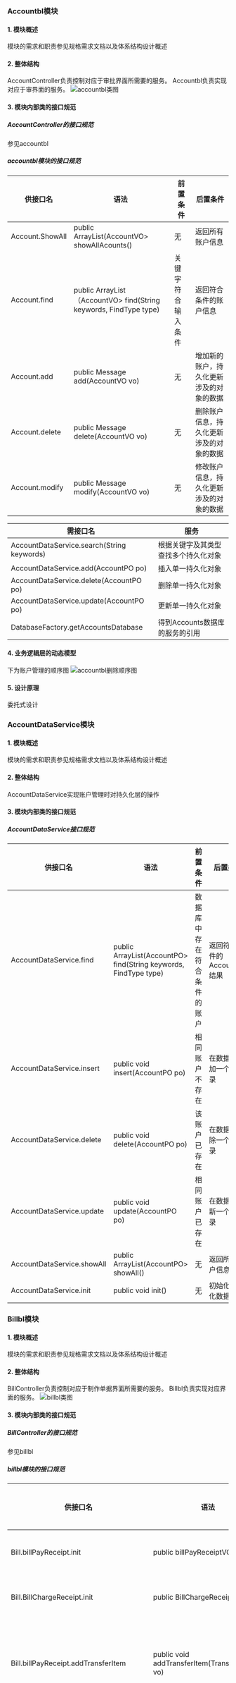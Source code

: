 ### Accountbl模块
#### 1. 模块概述
模块的需求和职责参见规格需求文档以及体系结构设计概述
#### 2. 整体结构
AccountController负责控制对应于审批界面所需要的服务。
Accountbl负责实现对应于审界面的服务。
![accountbl类图](财务人员类图顺序图/accountbl类图.png)  
#### 3. 模块内部类的接口规范

##### AccountController的接口规范
参见accountbl


##### accountbl模块的接口规范
|**供接口名**|**语法**|**前置条件**|**后置条件**|
|----|----|----|----|
|Account.ShowAll|public ArrayList(AccountVO> showAllAcounts()|无|返回所有账户信息|
|Account.find|public ArrayList（AccountVO> find(String keywords, FindType type)|关键字符合输入条件|返回符合条件的账户信息|
|Account.add|public Message add(AccountVO vo)|无|增加新的账户，持久化更新涉及的对象的数据|
|Account.delete|public Message delete(AccountVO vo)|无|删除账户信息，持久化更新涉及的对象的数据|
|Account.modify|public Message modify(AccountVO vo)|无|修改账户信息，持久化更新涉及的对象的数据|

|**需接口名**|**服务**|
|---|---|
|AccountDataService.search(String keywords)|根据关键字及其类型查找多个持久化对象|
|AccountDataService.add(AccountPO po)|插入单一持久化对象|
|AccountDataService.delete(AccountPO po)|删除单一持久化对象|
|AccountDataService.update(AccountPO po)|更新单一持久化对象|
|DatabaseFactory.getAccountsDatabase|得到Accounts数据库的服务的引用|

#### 4. 业务逻辑层的动态模型
下为账户管理的顺序图
![accountbl删除顺序图](财务人员类图顺序图/accountbl删除顺序图.png)  

#### 5. 设计原理
委托式设计

### AccountDataService模块
#### 1. 模块概述
模块的需求和职责参见规格需求文档以及体系结构设计概述
#### 2. 整体结构
AccountDataService实现账户管理时对持久化层的操作
#### 3. 模块内部类的接口规范
##### AccountDataService接口规范
|**供接口名**|**语法**|**前置条件**|**后置条件**|
|----|----|----|----|
|AccountDataService.find|public ArrayList(AccountPO> find(String keywords, FindType type)|数据库中存在符合条件的账户|返回符合条件的AccountPO结果|
|AccountDataService.insert|public void insert(AccountPO po)|相同账户不存在|在数据库增加一个po记录|
|AccountDataService.delete|public void delete(AccountPO po)|该账户已存在|在数据库删除一个po记录|
|AccountDataService.update|public void update(AccountPO po)|相同账户已存在|在数据库更新一个po记录|
|AccountDataService.showAll|public ArrayList(AccountPO> showAll()|无|返回所有账户信息|
|AccountDataService.init|public void init()|无|初始化持久化数据库|




### Billbl模块
#### 1. 模块概述
模块的需求和职责参见规格需求文档以及体系结构设计概述
#### 2. 整体结构
BillController负责控制对应于制作单据界面所需要的服务。
Billbl负责实现对应界面的服务。
![billbl类图](财务人员类图顺序图/billbl类图.png)  
#### 3. 模块内部类的接口规范

##### BillController的接口规范
参见billbl

##### billbl模块的接口规范
|**供接口名**|**语法**|**前置条件**|**后置条件**|
|----|----|----|----|
|Bill.billPayReceipt.init|public billPayReceiptVO init()|无|初始化一个付款单|
|Bill.BillChargeReceipt.init|public BillChargeReceiptVO init()|无|初始化一个收款单|
|Bill.billPayReceipt.addTransferItem|public void addTransferItem(TransferItemVO vo)|已建立一个收款单|收款单添加一个转账列表|
|Bill.BillChargeReceipt.addTransferItem|public void addTransferItem(TransferItemVO vo)|已建立一个付款单|付款单添加一个转账列表|
|Bill.billPayReceipt.addAccounts|public void addAccounts(AccountsVO vo)|已建立一个转账列表|收款单添加一个银行账户|
|Bill.BillChargeReceipt.addAccounts|public void addAccounts(AccountsVO vo)|已建立一个转账列表|付款单添加一个银行账户|
|Bill.billPayReceipt.addTranferMoney|public void addTransferMoney(double transferMoney)|符合输入条件|收款单添加转账金额|
|Bill.BillChargeReceipt.addTransferMoney|public void addTransferMoney(double transferMoney)|符合输入条件|付款单添加转账金额|
|Bill.billPayReceipt.addRemarks|public void addAccounts(String remark)|已建立一个付款单|收款单添加备注|
|Bill.BillChargeReceipt.addRemarks|public void addRemarks(String remark)|已建立一个收款单|付款单添加备注|
|Bill.billPayReceipt.addSum|public void addSum(double sum)|符合输入条件|收款单添加金额总额|
|Bill.BillChargeReceipt.addSum|public void addSum(double sum)|符合输入条件|付款单添加金额总额|
|Bill.CashReceipt.init|public CashReceiptVO init()|无|初始化一个现金费用单|
|Bill.CashReceipt.addItem|public void addItem(ItemVO vo)|已建立一个现金费用单|现金费用单添加一个条目|
|Bill.CashReceipt.addItemSum|public void addItemSum(double ItemSum)|符合输入条件|付款单添加条目金额|
|Bill.CashReceipt.addRemarks|public void addRemarks(String remark)|已建立一个条目|现金费用单添加备注|
|Bill.CashReceipt.addSum|public void addSum(double sum)|符合输入条件|现金费用单添加金额总额|
|Bill.submit|public Message submit(BillVO vo)|已建立相应单据|单据提交给总经理审批|
|Bill.deriveExcel|public ArrayList(ExcelVO> deriveExcel()|已建立相应单据|导出单据Excel|

|**需接口名**|**服务**|
|----|----|
|BillDataService.insert(BillPO po)|插入单一持久化对象|
|BillDataService.delete(BillPO po)|删除单一持久化对象|
|BillDataService.update(BillPO po)|插入单一持久化对象|
|DatabaseFactory.getBillDatabase|得到Bill数据库的服务的引用|

#### 4. 业务逻辑层的动态模型
下为制作单据的顺序图
![billbl删除顺序图](财务人员类图顺序图/billbl删除顺序图.png)  

#### 5. 设计原理
委托式设计

### BillDataService模块
#### 1. 模块概述
模块的需求和职责参见规格需求文档以及体系结构设计概述
#### 2. 整体结构
BillDataService实现制作单据对持久化层的操作
#### 3. 模块内部类的接口规范

##### BillDataService接口规范
|**供接口名**|**语法**|**前置条件**|**后置条件**|
|----|----|----|----|
|BillDataService.findbillPayReceipt|public ArrayList(BillPO> findbillPayReceipt(Date start， Date end，ReciptType type,memberPO member，UserPO user，CommodityPO commodity)|数据库中已存在符合条件付款单|返回符合条件的BillPO(付款单)结果|
|BillDataService.findBillChargeReceipt|public ArrayList(BillPO> findBillChargeReceipt(Date start， Date end，ReciptType type,memberPO member，UserPO user，CommodityPO commodity)|数据库中已存在符合条件的收款单|返回符合条件的BillPO(收款单)结果|
|BillDataService.findCashReceipt|public BillPO findCshOrder(Date start， Date end，ReciptType type,memberPO member，UserPO user，CommodityPO commodity)|数据库中已存在符合条件的现金费用单|返回符合条件的BillPO(现金费用单)结果|
|BillDataService.insert|public void insert(BillPO po)|同样的记录不存在|在数据库增加一个po记录|
|BillService.delete|public void delete(BillPO po)|该记录已存在|在数据库删除一个po记录|
|BillDataService.init|public void init()|无|初始化持久化数据库|



### Businessbl模块
#### 1. 模块概述
模块的需求和职责参见规格需求文档以及体系结构设计概述
#### 2. 整体结构
BusinessController负责控制对应于查看表单界面所需要的服务。
Businessbl负责实现对应于审界面的服务。
![businessbl类图](财务人员类图顺序图/businessbl类图.png)  
#### 3. 模块内部类的接口规范

##### BusinessController的接口规范
参见businessbl

##### businessbl模块的接口规范
|**供接口名**|**语法**|**前置条件**|**后置条件**|
|----|----|----|----|
|Business.SalesDetail.find|public ArrayList(SalesDetailVO> find(Date start， Date end，GoodVO good,MemberVO member，UserVO user，CommodityVO commodity)|关键字符合输入条件|返回符合条件的销售明细表|
|Business.buisnessProgress.find|public ArrayList(BuisnessProgressVO> find(Date start， Date end，ReciptType type,MemberVO member，UserVO user，CommodityVO commodity)|关键字符合输入条件|返回符合条件的经营历程表|
|Business.buisnessProgres.creditNote|public Message creditNote(BuisnessProgressVO vo)|同样的经营历程表已经存在|返回红冲结果|
|Business.buisnessProgres.creditNote.copy|public Message creditNoteCopy(BuisnessProgressVO vo)|同样的经营历程表已经存在|返回红冲并复制结果|
|Business.businessCondition.find|public ArrayList(BusinessConditionVO> find(Date start， Date end)|关键字符合输入条件|返回符合条件的经营情况表|
|Business.derive|public ArrayList(ExcelVO> deriveEecel()|无|导出excel|

|**需接口名**|**服务**|
|----|----|
|BusinessDataService.insert(BusinessPO po)|插入单一持久化对象|
|BusinessDataService.delete(BusinessPO po)|删除单一持久化对象|
|BusinessDataService.update(BusinessPO po)|插入单一持久化对象|
|DatabaseFactory.getBusinessDatabase|得到Business数据库的服务的引用|

#### 4. 业务逻辑层的动态模型
下为businessbl的顺序图
![Businessbl(经营历程)顺序图](财务人员类图顺序图/Businessbl(经营历程)顺序图.png)  

#### 5. 设计原理
委托式设计

### BusinessDataService模块
#### 1. 模块概述
模块的需求和职责参见规格需求文档以及体系结构设计概述
#### 2. 整体结构
BillDataService实现对持久化层的操作
#### 3. 模块内部类的接口规范

##### BusinessDataService接口规范
|**供接口名**|**语法**|**前置条件**|**后置条件**|
|----|----|----|----|
|BusinessDataService.findBusinessPro|public ArrayList(BusinessPO> findBusinessPro(String keywords, FindType type)|数据库中存在符合条件的经营历程表、经营情况表、销售明细表|返回符合条件的BussinessPO(经营历程表)结果|
|BusinessDataService.findBusinessCon|public ArrayList(BusinessPO> findBusinessCon(String keywords, FindType type)|数据库中存在符合条件的经营情况表|返回符合条件的BussinessPO(经营情况表)结果|
|BusinessDataService.findSalesAccount|public ArrayList(BusinessPO> findSalesAccount(String keywords, FindType type)|数据库中存在符合条件的销售明细表|返回符合条件的BussinessPO(销售明细表)结果|
|BusinessDataService.insert|public void insert(BusinessPO po)|同样的记录不存在|在数据库增加一个po记录|
|BusinessDataService.delete|public void delete(BusinesstPO po)|该记录已存在|在数据库删除一个po记录|
|BusinessDataService.update|public void update(BusinesstPO po)|该记录已存在|在数据库腾信一个po记录|
|BusinessDataService.init|public void init()|无|初始化持久化数据库|



### Establishbl模块
#### 1. 模块概述
模块的需求和职责参见规格需求文档以及体系结构设计概述
#### 2. 整体结构
EstablishController负责控制对应于查看表单界面所需要的服务。
Establishbl负责实现对应于审界面的服务。
![Establishbl类图](财务人员类图顺序图/Establishbl类图.png)  
#### 3. 模块内部类的接口规范

##### EstablishController的接口规范
参见Establishbl

##### establishbl模块的接口规范
|**供接口名**|**语法**|**前置条件**|**后置条件**|
|----|----|----|----|
|Establishbl.init|public EstablishVO init(GoodSortVO goodSort,ArrayList(GoodVO> good,ArrayList(MemberVO> member, ArrayList(AccountVO> account|输入符合条件|生成期初信息|
|Establishbl.findIntial|public IntialAccount findIntial()|已生成期初信息|查看期初信息|

|**需接口名**|**服务**|
|----|----|
|EstablishService.insert(EstablishPO po)|插入单一持久化对象|
|EstablishService.intial|初始化单一持久化对象|

#### 4. 业务逻辑层的动态模型
下为eatablishbl的顺序图
![establishbl顺序图](财务人员类图顺序图/establishbl顺序图.png)  

#### 5. 设计原理
委托式设计

### EstablishDataService模块
#### 1. 模块概述
模块的需求和职责参见规格需求文档以及体系结构设计概述
#### 2. 整体结构
EstablishDataService实现对持久化层的操作
#### 3. 模块内部类的接口规范

#### EstablishDataService接口规范
|**供接口名**|**语法**|**前置条件**|**后置条件**|
|----|----|----|----|
|EstablisDataService.show|public EstablishPO show()|数据库已存在期初信息|返回期初信息|
|EstablishDataService.insert|public Message insert|同样的记录不存在|在数据库中增加一个po记录|
|EstablishDataService.init|public void init|无|初始化持久化数据库|








